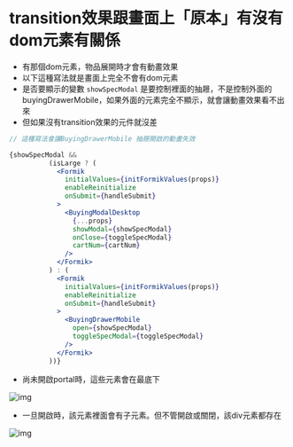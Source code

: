# transition效果跟畫面上「原本」有沒有dom元素有關係

- 有那個dom元素，物品展開時才會有動畫效果
- 以下這種寫法就是畫面上完全不會有dom元素
- 是否要顯示的變數 `showSpecModal` 是要控制裡面的抽屜，不是控制外面的buyingDrawerMobile，如果外面的元素完全不顯示，就會讓動畫效果看不出來
- 但如果沒有transition效果的元件就沒差

```jsx
// 這種寫法會讓BuyingDrawerMobile 抽屜開啟的動畫失效

{showSpecModal &&
          (isLarge ? (
            <Formik
              initialValues={initFormikValues(props)}
              enableReinitialize
              onSubmit={handleSubmit}
            >
              <BuyingModalDesktop
                {...props}
                showModal={showSpecModal}
                onClose={toggleSpecModal}
                cartNum={cartNum}
              />
            </Formik>
          ) : (
            <Formik
              initialValues={initFormikValues(props)}
              enableReinitialize
              onSubmit={handleSubmit}
            >
              <BuyingDrawerMobile
                open={showSpecModal}
                toggleSpecModal={toggleSpecModal}
              />
            </Formik>
          ))}
```

- 尚未開啟portal時，這些元素會在最底下

![img](https://user-images.githubusercontent.com/51497994/161694073-3ed84018-9ab5-4b74-8baa-bd71914828da.png)


- 一旦開啟時，該元素裡面會有子元素。但不管開啟或關閉，該div元素都存在

![img](https://user-images.githubusercontent.com/51497994/161694126-9cccd34e-a744-4670-b6b4-cd7a50887076.png)


